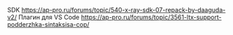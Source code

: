 SDK
https://ap-pro.ru/forums/topic/540-x-ray-sdk-07-repack-by-daaguda-v2/
Плагин для VS Code
https://ap-pro.ru/forums/topic/3561-ltx-support-podderzhka-sintaksisa-cop/